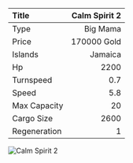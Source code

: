 |Title        | Calm Spirit 2
|:-|-:
|Type         | Big Mama     
|Price        | 170000 Gold    
|Islands      | Jamaica
|Hp           | 2200
|Turnspeed    | 0.7
|Speed        | 5.8
|Max Capacity | 20
|Cargo Size   | 2600
|Regeneration | 1

<img src="assets/img/calmSpirit.png" alt="Calm Spirit 2">